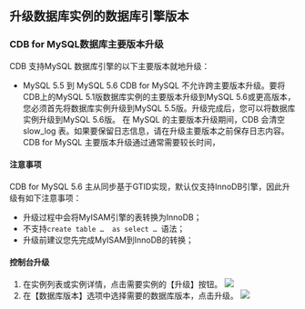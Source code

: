 ## 升级数据库实例的数据库引擎版本
### CDB for MySQL数据库主要版本升级
CDB 支持MySQL 数据库引擎的以下主要版本就地升级：
* MySQL 5.5 到 MySQL 5.6
CDB for MySQL 不允许跨主要版本升级。要将CDB上的MySQL 5.1版数据库实例的主要版本升级到MySQL 5.6或更高版本，您必须首先将数据库实例升级到MySQL 5.5版。升级完成后，您可以将数据库实例升级到MySQL 5.6版。
在 MySQL 的主要版本升级期间，CDB 会清空 slow\_log  表。如果要保留日志信息，请在升级主要版本之前保存日志内容。
CDB for MySQL 主要版本升级通过通常需要较长时间，
#### 注意事项
CDB for MySQL 5.6 主从同步基于GTID实现，默认仅支持InnoDB引擎，因此升级有如下注意事项：
* 升级过程中会将MyISAM引擎的表转换为InnoDB；
* 不支持`create table …  as select … `语法；
* 升级前建议您先完成MyISAM到InnoDB的转换；

#### 控制台升级
1. 在实例列表或实例详情，点击需要实例的【升级】按钮。
	![][image-1]
2. 在【数据库版本】选项中选择需要的数据库版本，点击升级。
	![][image-2]

[image-1]:	//mc.qcloudimg.com/static/img/f4eaf9b29aab12a0ae7547e858c68951/image.png
[image-2]:	//mc.qcloudimg.com/static/img/b84f5f33e1687d22b543cef8d7e391eb/image.png